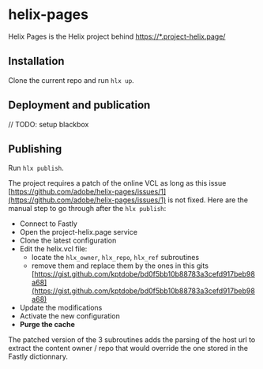 # helix-pages

Helix Pages is the Helix project behind [https://*.project-helix.page/](https://www.project-helix.page/)

## Installation

Clone the current repo and run `hlx up`.

## Deployment and publication

// TODO: setup blackbox

## Publishing

Run `hlx publish`.

The project requires a patch of the online VCL as long as this issue [https://github.com/adobe/helix-pages/issues/1](https://github.com/adobe/helix-pages/issues/1) is not fixed.
Here are the manual step to go through after the `hlx publish`:

- Connect to Fastly
- Open the project-helix.page service
- Clone the latest configuration
- Edit the helix.vcl file:
  - locate the `hlx_owner`, `hlx_repo`, `hlx_ref` subroutines
  - remove them and replace them by the ones in this gits [https://gist.github.com/kptdobe/bd0f5bb10b88783a3cefd917beb98a68](https://gist.github.com/kptdobe/bd0f5bb10b88783a3cefd917beb98a68)
- Update the modifications
- Activate the new configuration
- **Purge the cache**

The patched version of the 3 subroutines adds the parsing of the host url to extract the content owner / repo that would override the one stored in the Fastly dictionnary.
